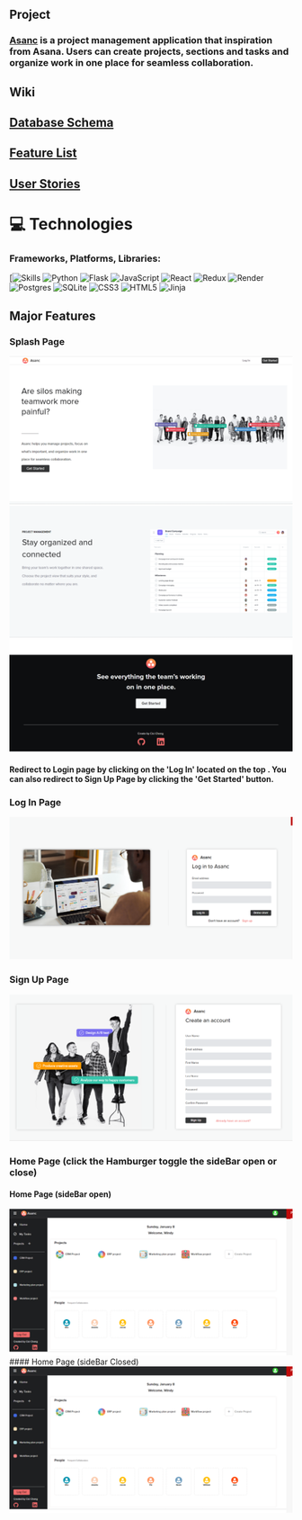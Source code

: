 ## Project 

### [Asanc](https://cc-asanc.onrender.com) is a project management application that inspiration from Asana. Users can create projects, sections and tasks and organize work in one place for seamless collaboration.

## Wiki 

## [Database Schema](https://github.com/cici1819/Asanc/blob/main/png/asanc-dataSchema.png)
## [Feature List](https://github.com/cici1819/Asanc/wiki/Features-list)
## [User Stories](https://github.com/cici1819/Asanc/wiki/User-Stories)

# 💻 Technologies
### Frameworks, Platforms, Libraries:
[![Skills](https://skillicons.dev/icons?i=py,flask,js,react,redux,postgres,sqlite,css,html,render)
![Python](https://img.shields.io/badge/python-3670A0?style=for-the-badge&logo=python&logoColor=ffdd54)
![Flask](https://img.shields.io/badge/flask-%23000.svg?style=for-the-badge&logo=flask&logoColor=white)
![JavaScript](https://img.shields.io/badge/javascript-%23323330.svg?style=for-the-badge&logo=javascript&logoColor=%23F7DF1E)
![React](https://img.shields.io/badge/react-%2320232a.svg?style=for-the-badge&logo=react&logoColor=%2361DAFB)
![Redux](https://img.shields.io/badge/redux-%23593d88.svg?style=for-the-badge&logo=redux&logoColor=white)
![Render](https://img.shields.io/badge/Render-12100E?style=for-the-badge&logo=Render)
![Postgres](https://img.shields.io/badge/postgres-%23316192.svg?style=for-the-badge&logo=postgresql&logoColor=white)
![SQLite](https://img.shields.io/badge/sqlite-%2307405e.svg?style=for-the-badge&logo=sqlite&logoColor=white)
![CSS3](https://img.shields.io/badge/css3-%231572B6.svg?style=for-the-badge&logo=css3&logoColor=white)
![HTML5](https://img.shields.io/badge/html5-%23E34F26.svg?style=for-the-badge&logo=html5&logoColor=white)
![Jinja](https://img.shields.io/badge/jinja-white.svg?style=for-the-badge&logo=jinja&logoColor=black)
## Major Features
### Splash Page
<img src="https://github.com/cici1819/Asanc/blob/dev/react-app/src/img/splashPage1.png" alt="splash page image">
<img src="https://github.com/cici1819/Asanc/blob/dev/react-app/src/img/splashPage2.png" alt="splash page image">
<img src="https://github.com/cici1819/Asanc/blob/dev/react-app/src/img/splahPage3.png" alt="splash page image">

#### Redirect to Login page by clicking on the 'Log In' located on the top . You can also redirect to Sign Up Page by clicking the 'Get Started' button.
### Log In Page
<img src="https://github.com/cici1819/Asanc/blob/dev/react-app/src/img/login-form.png" alt="login page">

### Sign Up Page
<img src="https://github.com/cici1819/Asanc/blob/dev/react-app/src/img/signUp-page.png" alt="signup page">

### Home Page (click the Hamburger toggle the  sideBar open or close) 
#### Home Page (sideBar open)
<img src="https://github.com/cici1819/Asanc/blob/dev/react-app/src/img/homePage.png" alt="homePage page">
#### Home Page (sideBar Closed)
<img src="https://github.com/cici1819/Asanc/blob/dev/react-app/src/img/homePage.png" alt="homePage page">
